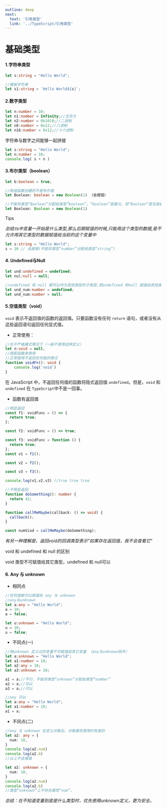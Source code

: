 ```yaml
---
outline: deep
next:
  text: '引用类型'
  link: '../TypeScript/引用类型'
---
```

# 基础类型

#### 1.字符串类型

```ts
let s:string = "Hello World";

//模板字符串
let s1:string = `Hello World${s}`;
```

 #### 2.数字类型

```ts
let n:number = 10;
let n1:number = Infinity;//无穷大
let n2:number = 0b1010;//二进制
let n8:number = 0o12;//八进制
let n16:number = 0x12;//十六进制
```

字符串与数字之间能够一起拼接

```ts
let s:string = "Hello World";
let n:number = 10;
console.log( s + n )
```

#### 3.布尔类型（boolean）

```ts
let b:boolean = true;

//构造函数创建的不是布尔值
let Boolean: boolean = new Boolean(1) （会报错）

//不能将类型“Boolean”分配给类型“boolean”。“boolean”是基元，但“Boolean”是包装器对象。如可能首选使用“boolean”
let Boolean: Boolean = new Boolean(1)
```

Tips

*总结:ts中变量一开始是什么类型,那么后期赋值的时候,只能用这个类型的数据,是不允许用其它类型的数据赋值给当前的这个变量中*

```ts
let s:string = "Hello World";
s = 10 // 会报错(不能将类型“number”分配给类型“string”)
```

#### 4. Undefined与Null

```ts
let und:undefined = undefined;
let nul:null = null;

//undefined 和 null 都可以作为其他类型的子类型,把undefined 和null 赋值给其他类型的变量的
let und_num:number = undefined;
let und_num:number = null;
```

#### 5.空值类型（void）

`void` 表示不返回值的函数的返回值。只要函数没有任何 `return` 语句，或者没有从这些返回语句返回任何显式值。

- 正常使用：

```ts
//在不严格模式情况下（一般不使用这种定义）
let n:void = null;
//搭配函数来使用
//正常使用不返回任何值的情况
function voidFn(): void {
    console.log('void')
}
```

在 JavaScript 中，不返回任何值的函数将隐式返回值 `undefined`。但是，`void` 和 `undefined` 在 `TypeScript`中不是一回事。

- 函数有返回值

```ts
//明显返回
const f1: voidFunc = () => {
  return true;
};

const f2: voidFunc = () => true;

const f3: voidFunc = function () {
  return true;
};
const v1 = f1();

const v2 = f2();

const v3 = f3();

console.log(v1,v2,v3) //true true true

//不明显返回
function doSomething(): number {
  return 42;
}

function callMeMaybe(callback: () => void) {
  callback();
}

const numViod = callMeMaybe(doSomething);
```

*有另一种理解是，返回void的回调类型表示"如果存在返回值，我不会查看它"*

void 和 undefined 和 null 的区别

void 类型不可赋值给其它类型，undefined 和 null可以

#### 6. Any 与 unknown 

- 相同点

```ts
//任何值都可以赋值给 any 与 unknown
//any与unknown
let a:any = "Hello World"; 
a = 10;
a = false;

let u:unknown = "Hello World"; 
u = 10;
u = false;
```

- 不同点(一)

```ts
//用unknown 定义过的变量不可赋值给其它变量 （any与unknown除外）
let a:unknown = "Hello World";
let a1:number = 10;
let a2:any = 10;
let a3:unknown = 10;

a1 = a;//不行，不能将类型“unknown”分配给类型“number”
a2 = a;//可以
a3 = a;//可以

//any 可以
let a:any = "Hello World";
let a1:number = 10;
a1 = a;

```

- 不同点(二)

```ts
//any 与 unknown 在定义对象后，对象属性使用时有差别
let a2: any = {
  num: 10,
}
console.log(a2.num)
console.log(a2.b)
//以上不会报错

let a2: unknown = {
  num: 10,
}
console.log(a2.num)
console.log(a2.b)
//类型“unknown”上不存在属性“num”。
```

*总结：在不知道变量到底是什么类型时，优先使用unknown定义，更为安全。*

